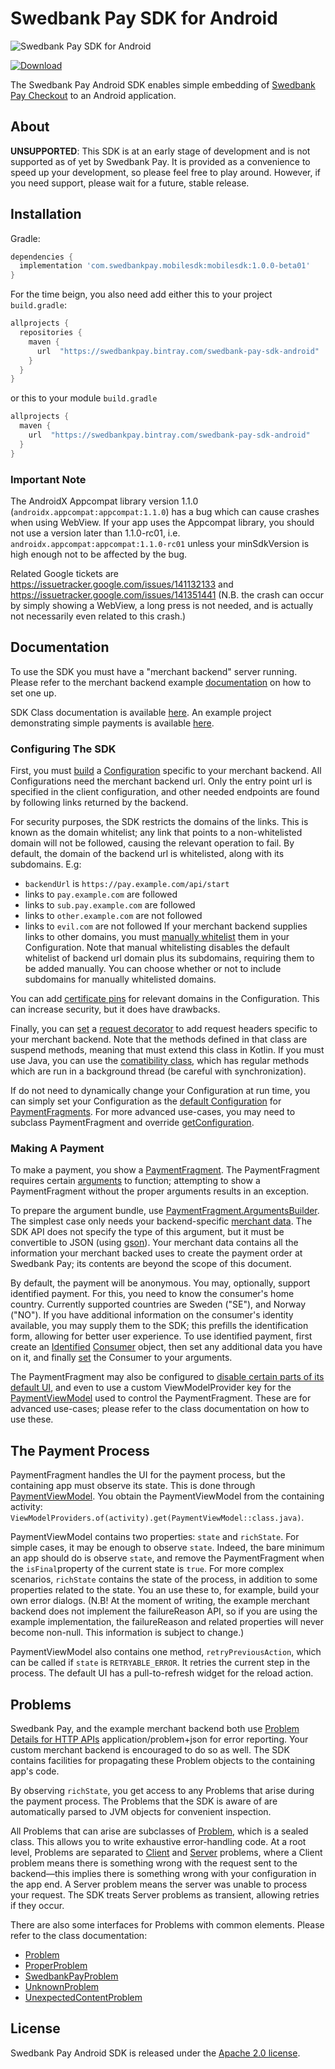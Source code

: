 # Swedbank Pay SDK for Android

![Swedbank Pay SDK for Android][opengraph-image]

[![Download](https://api.bintray.com/packages/swedbankpay/swedbank-pay-sdk-android/swedbank-pay-sdk-android/images/download.svg?version=1.0.0-beta01) ](https://bintray.com/swedbankpay/swedbank-pay-sdk-android/swedbank-pay-sdk-android/1.0.0-beta01/link)

The Swedbank Pay Android SDK enables simple embedding of [Swedbank Pay Checkout](https://developer.payex.com/xwiki/wiki/developer/view/Main/ecommerce/payex-checkout) to an Android application.

## About

**UNSUPPORTED**: This SDK is at an early stage of development and is not
supported as of yet by Swedbank Pay. It is provided as a convenience to speed
up your development, so please feel free to play around. However, if you need
support, please wait for a future, stable release.

## Installation

Gradle:
```gradle
dependencies {
  implementation 'com.swedbankpay.mobilesdk:mobilesdk:1.0.0-beta01'
}
```

For the time beign, you also need add either this to your project `build.gradle`:
```gradle
allprojects {
  repositories {
    maven {
      url  "https://swedbankpay.bintray.com/swedbank-pay-sdk-android"
    }
  }
}
```
or this to your module `build.gradle`
```gradle
allprojects {
  maven {
    url  "https://swedbankpay.bintray.com/swedbank-pay-sdk-android"
  }
}
```

### Important Note

The AndroidX Appcompat library version 1.1.0 (`androidx.appcompat:appcompat:1.1.0`) has a bug which can cause crashes when using WebView. If your app uses the Appcompat library, you should not use a version later than 1.1.0-rc01, i.e. `androidx.appcompat:appcompat:1.1.0-rc01` unless your minSdkVersion is high enough not to be affected by the bug.

Related Google tickets are https://issuetracker.google.com/issues/141132133 and https://issuetracker.google.com/issues/141351441 (N.B. the crash can occur by simply showing a WebView, a long press is not needed, and is actually not necessarily even related to this crash.)

## Documentation

To use the SDK you must have a "merchant backend" server running. Please refer to the merchant backend example [documentation](https://github.com/SwedbankPay/swedbank-pay-sdk-mobile-example-merchant) on how to set one up.

SDK Class documentation is available [here](https://qvik-payex-dev.s3.eu-north-1.amazonaws.com/dokka/sdk/index.html). An example project demonstrating simple payments is available [here](https://github.com/SwedbankPay/swedbank-pay-sdk-android-example-app).

### Configuring The SDK

First, you must [build](https://qvik-payex-dev.s3.eu-north-1.amazonaws.com/dokka/sdk/com.swedbankpay.mobilesdk/-configuration/-builder/index.html) a [Configuration](https://qvik-payex-dev.s3.eu-north-1.amazonaws.com/dokka/sdk/com.swedbankpay.mobilesdk/-configuration/index.html) specific to your merchant backend. All Configurations need the merchant backend url. Only the entry point url is specified in the client configuration, and other needed endpoints are found by following links returned by the backend.

For security purposes, the SDK restricts the domains of the links. This is known as the domain whitelist; any link that points to a non-whitelisted domain will not be followed, causing the relevant operation to fail. By default, the domain of the backend url is whitelisted, along with its subdomains. E.g:
 - `backendUrl` is `https://pay.example.com/api/start`
 - links to `pay.example.com` are followed
 - links to `sub.pay.example.com` are followed
 - links to `other.example.com` are not followed
 - links to `evil.com` are not followed
If your merchant backend supplies links to other domains, you must [manually whitelist](https://qvik-payex-dev.s3.eu-north-1.amazonaws.com/dokka/sdk/com.swedbankpay.mobilesdk/-configuration/-builder/whitelist-domain.html) them in your Configuration. Note that manual whitelisting disables the default whitelist of backend url domain plus its subdomains, requiring them to be added manually. You can choose whether or not to include subdomains for manually whitelisted domains.

You can add [certificate pins](https://qvik-payex-dev.s3.eu-north-1.amazonaws.com/dokka/sdk/com.swedbankpay.mobilesdk/-configuration/-builder/pin-certificates.html) for relevant domains in the Configuration. This can increase security, but it does have drawbacks.

Finally, you can [set](https://qvik-payex-dev.s3.eu-north-1.amazonaws.com/dokka/sdk/com.swedbankpay.mobilesdk/-configuration/-builder/request-decorator.html) a [request decorator](https://qvik-payex-dev.s3.eu-north-1.amazonaws.com/dokka/sdk/com.swedbankpay.mobilesdk/-request-decorator/index.html) to add request headers specific to your merchant backend. Note that the methods defined in that class are suspend methods, meaning that must extend this class in Kotlin. If you must use Java, you can use the [comatibility class](https://qvik-payex-dev.s3.eu-north-1.amazonaws.com/dokka/sdk/com.swedbankpay.mobilesdk/-request-decorator-compat/index.html), which has regular methods which are run in a background thread (be careful with synchronization).

If do not need to dynamically change your Configuration at run time, you can simply set your Configuration as the [default Configuration](https://qvik-payex-dev.s3.eu-north-1.amazonaws.com/dokka/sdk/com.swedbankpay.mobilesdk/-payment-fragment/default-configuration.html) for [PaymentFragments](https://qvik-payex-dev.s3.eu-north-1.amazonaws.com/dokka/sdk/com.swedbankpay.mobilesdk/-payment-fragment/index.html). For more advanced use-cases, you may need to subclass PaymentFragment and override [getConfiguration](https://qvik-payex-dev.s3.eu-north-1.amazonaws.com/dokka/sdk/com.swedbankpay.mobilesdk/-payment-fragment/get-configuration.html).

### Making A Payment

To make a payment, you show a [PaymentFragment](https://qvik-payex-dev.s3.eu-north-1.amazonaws.com/dokka/sdk/com.swedbankpay.mobilesdk/-payment-fragment/index.html). The PaymentFragment requires certain [arguments](https://developer.android.com/reference/androidx/fragment/app/Fragment.html#setArguments(android.os.Bundle)) to function; attempting to show a PaymentFragment without the proper arguments results in an exception.

To prepare the argument bundle, use [PaymentFragment.ArgumentsBuilder](https://qvik-payex-dev.s3.eu-north-1.amazonaws.com/dokka/sdk/com.swedbankpay.mobilesdk/-payment-fragment/-arguments-builder/index.html). The simplest case only needs your backend-specific [merchant data](https://qvik-payex-dev.s3.eu-north-1.amazonaws.com/dokka/sdk/com.swedbankpay.mobilesdk/-payment-fragment/-arguments-builder/merchant-data.html). The SDK API does not specify the type of this argument, but it must be convertible to JSON (using [gson](https://github.com/google/gson)). Your merchant data contains all the information your merchant backed uses to create the payment order at Swedbank Pay; its contents are beyond the scope of this document.

By default, the payment will be anonymous. You may, optionally, support identified payment. For this, you need to know the consumer's home country. Currently supported countries are Sweden ("SE"), and Norway ("NO"). If you have additional information on the consumer's identity available, you may supply them to the SDK; this prefills the identification form, allowing for better user experience. To use identified payment, first create an [Identified](https://qvik-payex-dev.s3.eu-north-1.amazonaws.com/dokka/sdk/com.swedbankpay.mobilesdk/-consumer/-identified/index.html) [Consumer](https://qvik-payex-dev.s3.eu-north-1.amazonaws.com/dokka/sdk/com.swedbankpay.mobilesdk/-consumer/index.html) object, then set any additional data you have on it, and finally [set](https://qvik-payex-dev.s3.eu-north-1.amazonaws.com/dokka/sdk/com.swedbankpay.mobilesdk/-payment-fragment/-arguments-builder/consumer.html) the Consumer to your arguments.

The PaymentFragment may also be configured to [disable certain parts of its default UI](https://qvik-payex-dev.s3.eu-north-1.amazonaws.com/dokka/sdk/com.swedbankpay.mobilesdk/-payment-fragment/-arguments-builder/set-enabled-default-u-i.html), and even to use a custom ViewModelProvider key for the [PaymentViewModel](https://qvik-payex-dev.s3.eu-north-1.amazonaws.com/dokka/sdk/com.swedbankpay.mobilesdk/-payment-view-model/index.html) used to control the PaymentFragment. These are for advanced use-cases; please refer to the class documentation on how to use these.

## The Payment Process

PaymentFragment handles the UI for the payment process, but the containing app must observe its state. This is done through [PaymentViewModel](https://qvik-payex-dev.s3.eu-north-1.amazonaws.com/dokka/sdk/com.swedbankpay.mobilesdk/-payment-view-model/index.html). You obtain the PaymentViewModel from the containing activity:
`ViewModelProviders.of(activity).get(PaymentViewModel::class.java)`.

PaymentViewModel contains two properties: `state` and `richState`. For simple cases, it may be enough to observe `state`. Indeed, the bare minimum an app should do is observe `state`, and remove the PaymentFragment when the `isFinal`property of the current state is `true`. For more complex scenarios, `richState` contains the state of the process, in addition to some properties related to the state. You an use these to, for example, build your own error dialogs. (N.B! At the moment of writing, the example merchant backend does not implement the failureReason API, so if you are using the example implementation, the failureReason and related properties will never become non-null. This information is subject to change.)

PaymentViewModel also contains one method, `retryPreviousAction`, which can be called if `state` is `RETRYABLE_ERROR`. It retries the current step in the process. The default UI has a pull-to-refresh widget for the reload action.

## Problems

Swedbank Pay, and the example merchant backend both use [Problem Details for HTTP APIs](https://tools.ietf.org/html/rfc7807) application/problem+json for error reporting. Your custom merchant backend is encouraged to do so as well. The SDK contains facilities for propagating these Problem objects to the containing app's code.

By observing `richState`, you get access to any Problems that arise during the payment process. The Problems that the SDK is aware of are automatically parsed to JVM objects for convenient inspection.

All Problems that can arise are subclasses of [Problem](https://qvik-payex-dev.s3.eu-north-1.amazonaws.com/dokka/sdk/com.swedbankpay.mobilesdk/-problem/index.html), which is a sealed class. This allows you to write exhaustive error-handling code. At a root level, Problems are separated to [Client](https://qvik-payex-dev.s3.eu-north-1.amazonaws.com/dokka/sdk/com.swedbankpay.mobilesdk/-problem/-client/index.html) and [Server](https://qvik-payex-dev.s3.eu-north-1.amazonaws.com/dokka/sdk/com.swedbankpay.mobilesdk/-problem/-server/index.html) problems, where a Client problem means there is something wrong with the request sent to the backend—this implies there is something wrong with your configuration in the app end. A Server problem means the server was unable to process your request. The SDK treats Server problems as transient, allowing retries if they occur.

There are also some interfaces for Problems with common elements. Please refer to the class documentation:
 - [Problem](https://qvik-payex-dev.s3.eu-north-1.amazonaws.com/dokka/sdk/com.swedbankpay.mobilesdk/-problem/index.html)
 - [ProperProblem](https://qvik-payex-dev.s3.eu-north-1.amazonaws.com/dokka/sdk/com.swedbankpay.mobilesdk/-proper-problem/index.html)
 - [SwedbankPayProblem](https://qvik-payex-dev.s3.eu-north-1.amazonaws.com/dokka/sdk/com.swedbankpay.mobilesdk/-swedbank-pay-problem/index.html)
 - [UnknownProblem](https://qvik-payex-dev.s3.eu-north-1.amazonaws.com/dokka/sdk/com.swedbankpay.mobilesdk/-unknown-problem/index.html)
 - [UnexpectedContentProblem](https://qvik-payex-dev.s3.eu-north-1.amazonaws.com/dokka/sdk/com.swedbankpay.mobilesdk/-unexpected-content-problem/index.html)

## License

Swedbank Pay Android SDK is released under the [Apache 2.0 license](LICENSE).

[opengraph-image]: https://repository-images.githubusercontent.com/209749704/df2ce180-53e8-11ea-95a5-490dbe7c7706
